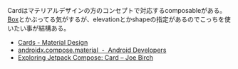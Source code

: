 Cardはマテリアルデザインの方のコンセプトで対応するcomposableがある。
[Box](Box)とかぶってる気がするが、elevationとかshapeの指定があるのでこっちを使いたい事が結構ある。

- [Cards - Material Design](https://material.io/components/cards)
- [androidx.compose.material  -  Android Developers](https://developer.android.com/reference/kotlin/androidx/compose/material/package-summary#Card%28androidx.compose.ui.Modifier,androidx.compose.ui.graphics.Shape,androidx.compose.ui.graphics.Color,androidx.compose.ui.graphics.Color,androidx.compose.foundation.BorderStroke,androidx.compose.ui.unit.Dp,kotlin.Function0%29)
- [Exploring Jetpack Compose: Card – Joe Birch](https://joebirch.co/android/exploring-jetpack-compose-card/)